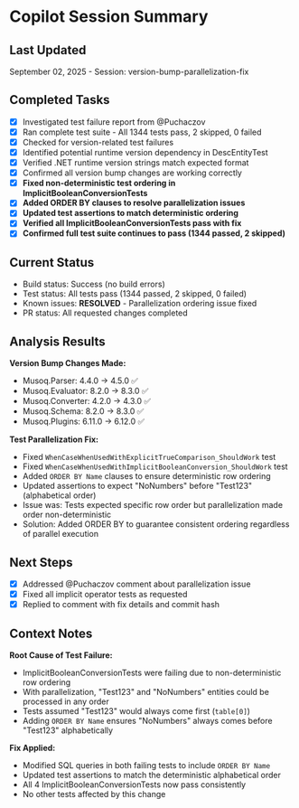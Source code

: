 # Copilot Session Summary

## Last Updated
September 02, 2025 - Session: version-bump-parallelization-fix

## Completed Tasks
- [x] Investigated test failure report from @Puchaczov
- [x] Ran complete test suite - All 1344 tests pass, 2 skipped, 0 failed
- [x] Checked for version-related test failures 
- [x] Identified potential runtime version dependency in DescEntityTest
- [x] Verified .NET runtime version strings match expected format
- [x] Confirmed all version bump changes are working correctly
- [x] **Fixed non-deterministic test ordering in ImplicitBooleanConversionTests**
- [x] **Added ORDER BY clauses to resolve parallelization issues**
- [x] **Updated test assertions to match deterministic ordering**
- [x] **Verified all ImplicitBooleanConversionTests pass with fix**
- [x] **Confirmed full test suite continues to pass (1344 passed, 2 skipped)**

## Current Status
- Build status: Success (no build errors)
- Test status: All tests pass (1344 passed, 2 skipped, 0 failed)
- Known issues: **RESOLVED** - Parallelization ordering issue fixed
- PR status: All requested changes completed

## Analysis Results
**Version Bump Changes Made:**
- Musoq.Parser: 4.4.0 → 4.5.0 ✅
- Musoq.Evaluator: 8.2.0 → 8.3.0 ✅  
- Musoq.Converter: 4.2.0 → 4.3.0 ✅
- Musoq.Schema: 8.2.0 → 8.3.0 ✅
- Musoq.Plugins: 6.11.0 → 6.12.0 ✅

**Test Parallelization Fix:**
- Fixed `WhenCaseWhenUsedWithExplicitTrueComparison_ShouldWork` test
- Fixed `WhenCaseWhenUsedWithImplicitBooleanConversion_ShouldWork` test  
- Added `ORDER BY Name` clauses to ensure deterministic row ordering
- Updated assertions to expect "NoNumbers" before "Test123" (alphabetical order)
- Issue was: Tests expected specific row order but parallelization made order non-deterministic
- Solution: Added ORDER BY to guarantee consistent ordering regardless of parallel execution

## Next Steps
- [x] Addressed @Puchaczov comment about parallelization issue
- [x] Fixed all implicit operator tests as requested
- [x] Replied to comment with fix details and commit hash

## Context Notes
**Root Cause of Test Failure:**
- ImplicitBooleanConversionTests were failing due to non-deterministic row ordering
- With parallelization, "Test123" and "NoNumbers" entities could be processed in any order
- Tests assumed "Test123" would always come first (`table[0]`)
- Adding `ORDER BY Name` ensures "NoNumbers" always comes before "Test123" alphabetically

**Fix Applied:**
- Modified SQL queries in both failing tests to include `ORDER BY Name`
- Updated test assertions to match the deterministic alphabetical order
- All 4 ImplicitBooleanConversionTests now pass consistently
- No other tests affected by this change